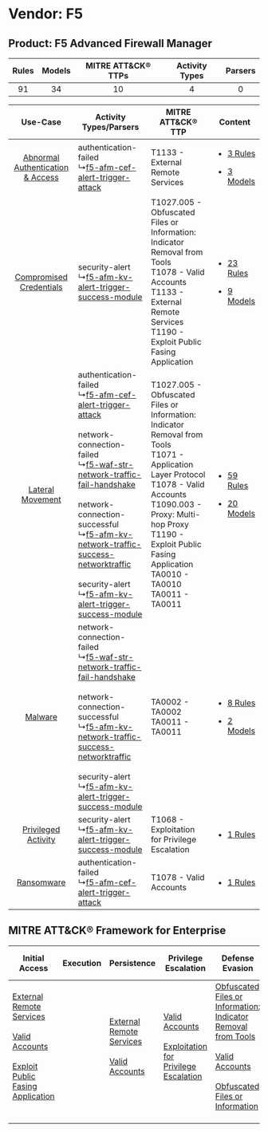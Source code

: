 Vendor: F5
==========
Product: F5 Advanced Firewall Manager
-------------------------------------
| Rules | Models | MITRE ATT&CK® TTPs | Activity Types | Parsers |
|:-----:|:------:|:------------------:|:--------------:|:-------:|
|  91   |   34   |         10         |       4        |    0    |

|    Use-Case    | Activity Types/Parsers    | MITRE ATT&CK® TTP    | Content    |
|:----:| ---- | ---- | ---- |
| [Abnormal Authentication & Access](../../../UseCases/uc_abnormal_authentication_&_access.md) |  authentication-failed<br> ↳[f5-afm-cef-alert-trigger-attack](Ps/pC_f5afmcefalerttriggerattack.md)<br>    | T1133 - External Remote Services<br>    | [<ul><li>3 Rules</li></ul><ul><li>3 Models</li></ul>](RM/r_m_f5_f5_advanced_firewall_manager_Abnormal_Authentication_&_Access.md) |
|          [Compromised Credentials](../../../UseCases/uc_compromised_credentials.md)          |  security-alert<br> ↳[f5-afm-kv-alert-trigger-success-module](Ps/pC_f5afmkvalerttriggersuccessmodule.md)<br>    | T1027.005 - Obfuscated Files or Information: Indicator Removal from Tools<br>T1078 - Valid Accounts<br>T1133 - External Remote Services<br>T1190 - Exploit Public Fasing Application<br>    | [<ul><li>23 Rules</li></ul><ul><li>9 Models</li></ul>](RM/r_m_f5_f5_advanced_firewall_manager_Compromised_Credentials.md)         |
|    [Lateral Movement](../../../UseCases/uc_lateral_movement.md)    |  authentication-failed<br> ↳[f5-afm-cef-alert-trigger-attack](Ps/pC_f5afmcefalerttriggerattack.md)<br><br> network-connection-failed<br> ↳[f5-waf-str-network-traffic-fail-handshake](Ps/pC_f5wafstrnetworktrafficfailhandshake.md)<br><br> network-connection-successful<br> ↳[f5-afm-kv-network-traffic-success-networktraffic](Ps/pC_f5afmkvnetworktrafficsuccessnetworktraffic.md)<br><br> security-alert<br> ↳[f5-afm-kv-alert-trigger-success-module](Ps/pC_f5afmkvalerttriggersuccessmodule.md)<br> | T1027.005 - Obfuscated Files or Information: Indicator Removal from Tools<br>T1071 - Application Layer Protocol<br>T1078 - Valid Accounts<br>T1090.003 - Proxy: Multi-hop Proxy<br>T1190 - Exploit Public Fasing Application<br>TA0010 - TA0010<br>TA0011 - TA0011<br> | [<ul><li>59 Rules</li></ul><ul><li>20 Models</li></ul>](RM/r_m_f5_f5_advanced_firewall_manager_Lateral_Movement.md)    |
|    [Malware](../../../UseCases/uc_malware.md)    |  network-connection-failed<br> ↳[f5-waf-str-network-traffic-fail-handshake](Ps/pC_f5wafstrnetworktrafficfailhandshake.md)<br><br> network-connection-successful<br> ↳[f5-afm-kv-network-traffic-success-networktraffic](Ps/pC_f5afmkvnetworktrafficsuccessnetworktraffic.md)<br><br> security-alert<br> ↳[f5-afm-kv-alert-trigger-success-module](Ps/pC_f5afmkvalerttriggersuccessmodule.md)<br>    | TA0002 - TA0002<br>TA0011 - TA0011<br>    | [<ul><li>8 Rules</li></ul><ul><li>2 Models</li></ul>](RM/r_m_f5_f5_advanced_firewall_manager_Malware.md)    |
|    [Privileged Activity](../../../UseCases/uc_privileged_activity.md)    |  security-alert<br> ↳[f5-afm-kv-alert-trigger-success-module](Ps/pC_f5afmkvalerttriggersuccessmodule.md)<br>    | T1068 - Exploitation for Privilege Escalation<br>    | [<ul><li>1 Rules</li></ul>](RM/r_m_f5_f5_advanced_firewall_manager_Privileged_Activity.md)    |
|    [Ransomware](../../../UseCases/uc_ransomware.md)    |  authentication-failed<br> ↳[f5-afm-cef-alert-trigger-attack](Ps/pC_f5afmcefalerttriggerattack.md)<br>    | T1078 - Valid Accounts<br>    | [<ul><li>1 Rules</li></ul>](RM/r_m_f5_f5_advanced_firewall_manager_Ransomware.md)    |

MITRE ATT&CK® Framework for Enterprise
--------------------------------------
| Initial Access                                                                                                                                                                                                                         | Execution | Persistence                                                                                                                                      | Privilege Escalation                                                                                                                                          | Defense Evasion                                                                                                                                                                                                                                                               | Credential Access | Discovery | Lateral Movement | Collection | Command and Control                                                                                                                                                                                                      | Exfiltration | Impact |
| -------------------------------------------------------------------------------------------------------------------------------------------------------------------------------------------------------------------------------------- | --------- | ------------------------------------------------------------------------------------------------------------------------------------------------ | ------------------------------------------------------------------------------------------------------------------------------------------------------------- | ----------------------------------------------------------------------------------------------------------------------------------------------------------------------------------------------------------------------------------------------------------------------------- | ----------------- | --------- | ---------------- | ---------- | ------------------------------------------------------------------------------------------------------------------------------------------------------------------------------------------------------------------------ | ------------ | ------ |
| [External Remote Services](https://attack.mitre.org/techniques/T1133)<br><br>[Valid Accounts](https://attack.mitre.org/techniques/T1078)<br><br>[Exploit Public Fasing Application](https://attack.mitre.org/techniques/T1190)<br><br> |           | [External Remote Services](https://attack.mitre.org/techniques/T1133)<br><br>[Valid Accounts](https://attack.mitre.org/techniques/T1078)<br><br> | [Valid Accounts](https://attack.mitre.org/techniques/T1078)<br><br>[Exploitation for Privilege Escalation](https://attack.mitre.org/techniques/T1068)<br><br> | [Obfuscated Files or Information: Indicator Removal from Tools](https://attack.mitre.org/techniques/T1027/005)<br><br>[Valid Accounts](https://attack.mitre.org/techniques/T1078)<br><br>[Obfuscated Files or Information](https://attack.mitre.org/techniques/T1027)<br><br> |                   |           |                  |            | [Proxy: Multi-hop Proxy](https://attack.mitre.org/techniques/T1090/003)<br><br>[Application Layer Protocol](https://attack.mitre.org/techniques/T1071)<br><br>[Proxy](https://attack.mitre.org/techniques/T1090)<br><br> |              |        |